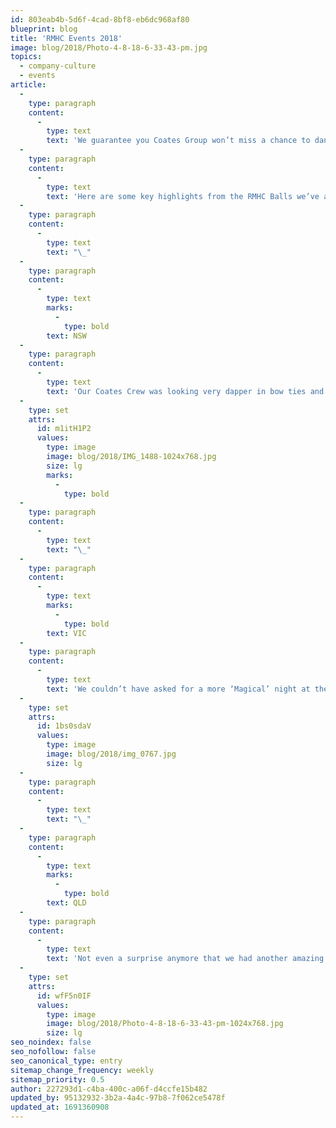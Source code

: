 ```yaml
---
id: 803eab4b-5d6f-4cad-8bf8-eb6dc968af80
blueprint: blog
title: 'RMHC Events 2018'
image: blog/2018/Photo-4-8-18-6-33-43-pm.jpg
topics:
  - company-culture
  - events
article:
  -
    type: paragraph
    content:
      -
        type: text
        text: 'We guarantee you Coates Group won’t miss a chance to dance the night away, especially if it’s with our favourite charity, RMHC. We are always grateful and honoured to be given the opportunity to sponsor and attend the amazing RMHC Gala Balls held around Australia.'
  -
    type: paragraph
    content:
      -
        type: text
        text: 'Here are some key highlights from the RMHC Balls we’ve attended in 2018 so far:'
  -
    type: paragraph
    content:
      -
        type: text
        text: "\_"
  -
    type: paragraph
    content:
      -
        type: text
        marks:
          -
            type: bold
        text: NSW
  -
    type: paragraph
    content:
      -
        type: text
        text: 'Our Coates Crew was looking very dapper in bow ties and cocktail dresses at the RMHC SYD Gala Ball.'
  -
    type: set
    attrs:
      id: m1itH1P2
      values:
        type: image
        image: blog/2018/IMG_1488-1024x768.jpg
        size: lg
        marks:
          -
            type: bold
  -
    type: paragraph
    content:
      -
        type: text
        text: "\_"
  -
    type: paragraph
    content:
      -
        type: text
        marks:
          -
            type: bold
        text: VIC
  -
    type: paragraph
    content:
      -
        type: text
        text: 'We couldn’t have asked for a more ‘Magical’ night at the RMHC VIC Gala Ball. Seriously feeling the mid-week blues!'
  -
    type: set
    attrs:
      id: 1bs0sdaV
      values:
        type: image
        image: blog/2018/img_0767.jpg
        size: lg
  -
    type: paragraph
    content:
      -
        type: text
        text: "\_"
  -
    type: paragraph
    content:
      -
        type: text
        marks:
          -
            type: bold
        text: QLD
  -
    type: paragraph
    content:
      -
        type: text
        text: 'Not even a surprise anymore that we had another amazing night with RMHC QLD Red Boot Hoot.'
  -
    type: set
    attrs:
      id: wfF5n0IF
      values:
        type: image
        image: blog/2018/Photo-4-8-18-6-33-43-pm-1024x768.jpg
        size: lg
seo_noindex: false
seo_nofollow: false
seo_canonical_type: entry
sitemap_change_frequency: weekly
sitemap_priority: 0.5
author: 227293d1-c4ba-400c-a06f-d4ccfe15b482
updated_by: 95132932-3b2a-4a4c-97b8-7f062ce5478f
updated_at: 1691360908
---
```

